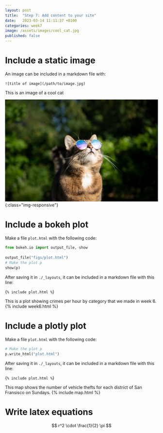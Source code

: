 ```yaml
---
layout: post
title:  "Step 7: Add content to your site"
date:   2023-03-14 11:11:37 +0100
categories: week7
image: /assets/images/cool_cat.jpg
published: false
---
```


# Include a static image
An image can be included in a markdown file with:

`![title of image](/path/to/image.jpg)`

This is an image of a cool cat

![A cool cat](/assets/images/cool_cat.jpg){:class="img-responsive"}

# Include a bokeh plot
Make a file `plot.html` with the following code:

```python
from bokeh.io import output_file, show

output_file("figs/plot.html")
# Make the plot p
show(p)
```

After saving it in `./_layouts`, it can be included in a markdown file with this line:

{`% include plot.html %`}

This is a plot showing crimes per hour by category that we made in week 6. 
{% include week6.html %}

# Include a plotly plot
Make a file `plot.html` with the following code:

```python
# Make the plot p
p.write_html("plot.html")
```

After saving it in `./_layouts`, it can be included in a markdown file with this line:

{`% include plot.html %`}

This map shows the number of vehicle thefts for each district of San Fransisco on Sundays. 
{% include map.html %}

# Write latex equations
$$
r^2 \cdot \frac{1}{2} \pi 
$$